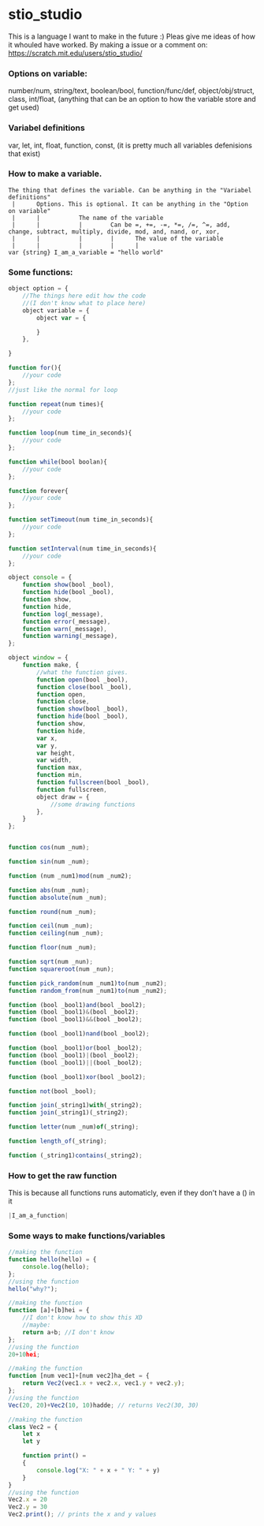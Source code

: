 # stio_studio

This is a language I want to make in the future :)
Pleas give me ideas of how it whouled have worked. By making a issue or a comment on: https://scratch.mit.edu/users/stio_studio/

### Options on variable:
number/num, string/text, boolean/bool, function/func/def, object/obj/struct, class, int/float, (anything that can be an option to how the variable store and get used)

### Variabel definitions
var, let, int, float, function, const, (it is pretty much all variables defenisions that exist)

### How to make a variable.

```
The thing that defines the variable. Can be anything in the "Variabel definitions"  
 |      Options. This is optional. It can be anything in the "Option on variable"  
 |      |           The name of the variable  
 |      |           |        Can be =, +=, -=, *=, /=, ^=, add, change, subtract, multiply, divide, mod, and, nand, or, xor,  
 |      |           |        |      The value of the variable  
 |      |           |        |      |  
var {string} I_am_a_variable = "hello world"
```

### Some functions:
```js
object option = {
    //The things here edit how the code 
    //(I don't know what to place here)
    object variable = {
        object var = {

        }
    },

}

function for(){
    //your code
};
//just like the normal for loop

function repeat(num times){
    //your code
};

function loop(num time_in_seconds){
    //your code
};

function while(bool boolan){
    //your code
};

function forever{
    //your code
};

function setTimeout(num time_in_seconds){
    //your code
};

function setInterval(num time_in_seconds){
    //your code
};

object console = {
    function show(bool _bool),
    function hide(bool _bool),
    function show,
    function hide,
    function log(_message),
    function error(_message),
    function warn(_message),
    function warning(_message),
};

object window = {
    function make, {
        //what the function gives.
        function open(bool _bool),
        function close(bool _bool),
        function open,
        function close,
        function show(bool _bool),
        function hide(bool _bool),
        function show,
        function hide,
        var x,
        var y,
        var height,
        var width,
        function max,
        function min,
        function fullscreen(bool _bool),
        function fullscreen,
        object draw = {
            //some drawing functions
        },
    }
};


function cos(num _num);

function sin(num _num);

function (num _num1)mod(num _num2);

function abs(num _num);
function absolute(num _num);

function round(num _num);

function ceil(num _num);
function ceiling(num _num);

function floor(num _num);

function sqrt(num _nun);
function squareroot(num _nun);

function pick_random(num _num1)to(num _num2);
function random_from(num _num1)to(num _num2);

function (bool _bool1)and(bool _bool2);
function (bool _bool1)&(bool _bool2);
function (bool _bool1)&&(bool _bool2);

function (bool _bool1)nand(bool _bool2);

function (bool _bool1)or(bool _bool2);
function (bool _bool1)|(bool _bool2);
function (bool _bool1)||(bool _bool2);

function (bool _bool1)xor(bool _bool2);

function not(bool _bool);

function join(_string1)with(_string2);
function join(_string1)(_string2);

function letter(num _num)of(_string);

function length_of(_string);

function (_string1)contains(_string2);

```
### How to get the raw function
This is because all functions runs automaticly, even if they don't have a () in it
```js
|I_am_a_function|
```

### Some ways to make functions/variables
```js
//making the function
function hello(hello) = {
    console.log(hello);
};
//using the function
hello("why?");

//making the function
function [a]+[b]hei = {
    //I don't know how to show this XD
    //maybe:
    return a+b; //I don't know
};
//using the function
20+10hei;

//making the function
function [num vec1]+[num vec2]ha_det = {
    return Vec2(vec1.x + vec2.x, vec1.y + vec2.y);
};
//using the function
Vec(20, 20)+Vec2(10, 10)hadde; // returns Vec2(30, 30)

//making the function
class Vec2 = {
    let x 
    let y    

    function print() =
    {
        console.log("X: " + x + " Y: " + y)   
    }
}
//using the function
Vec2.x = 20
Vec2.y = 30
Vec2.print(); // prints the x and y values


```
